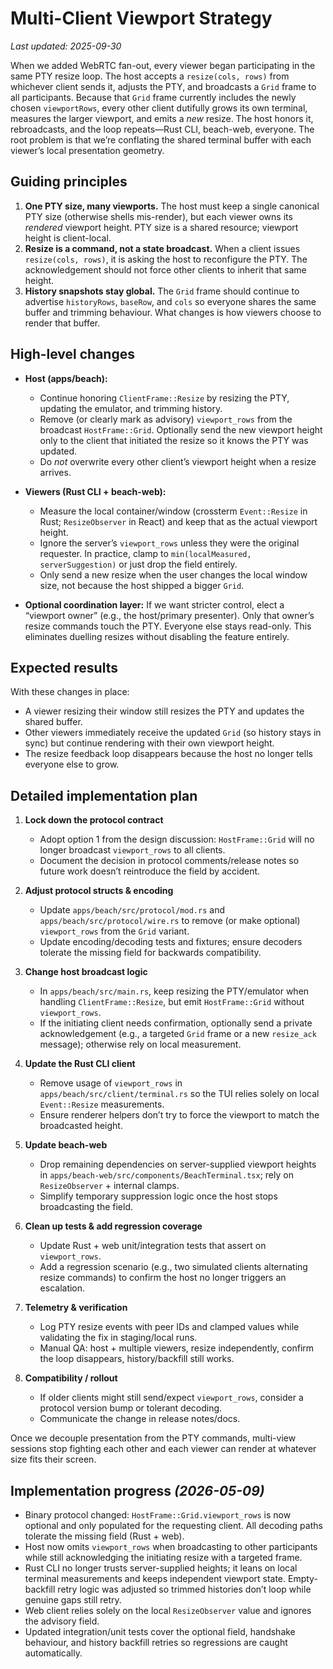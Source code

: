 # Multi-Client Viewport Strategy

_Last updated: 2025-09-30_

When we added WebRTC fan-out, every viewer began participating in the same PTY resize loop. The host accepts a `resize(cols, rows)` from whichever client sends it, adjusts the PTY, and broadcasts a `Grid` frame to all participants. Because that `Grid` frame currently includes the newly chosen `viewportRows`, every other client dutifully grows its own terminal, measures the larger viewport, and emits a *new* resize. The host honors it, rebroadcasts, and the loop repeats—Rust CLI, beach-web, everyone. The root problem is that we’re conflating the shared terminal buffer with each viewer’s local presentation geometry.

## Guiding principles

1. **One PTY size, many viewports.** The host must keep a single canonical PTY size (otherwise shells mis-render), but each viewer owns its *rendered* viewport height. PTY size is a shared resource; viewport height is client-local.
2. **Resize is a command, not a state broadcast.** When a client issues `resize(cols, rows)`, it is asking the host to reconfigure the PTY. The acknowledgement should not force other clients to inherit that same height.
3. **History snapshots stay global.** The `Grid` frame should continue to advertise `historyRows`, `baseRow`, and `cols` so everyone shares the same buffer and trimming behaviour. What changes is how viewers choose to render that buffer.

## High-level changes

- **Host (apps/beach):**
  - Continue honoring `ClientFrame::Resize` by resizing the PTY, updating the emulator, and trimming history.
  - Remove (or clearly mark as advisory) `viewport_rows` from the broadcast `HostFrame::Grid`. Optionally send the new viewport height only to the client that initiated the resize so it knows the PTY was updated.
  - Do *not* overwrite every other client’s viewport height when a resize arrives.

- **Viewers (Rust CLI + beach-web):**
  - Measure the local container/window (crossterm `Event::Resize` in Rust; `ResizeObserver` in React) and keep that as the actual viewport height.
  - Ignore the server’s `viewport_rows` unless they were the original requester. In practice, clamp to `min(localMeasured, serverSuggestion)` or just drop the field entirely.
  - Only send a new resize when the user changes the local window size, not because the host shipped a bigger `Grid`.

- **Optional coordination layer:** If we want stricter control, elect a “viewport owner” (e.g., the host/primary presenter). Only that owner’s resize commands touch the PTY. Everyone else stays read-only. This eliminates duelling resizes without disabling the feature entirely.

## Expected results

With these changes in place:

- A viewer resizing their window still resizes the PTY and updates the shared buffer.
- Other viewers immediately receive the updated `Grid` (so history stays in sync) but continue rendering with their own viewport height.
- The resize feedback loop disappears because the host no longer tells everyone else to grow.

## Detailed implementation plan

1. **Lock down the protocol contract**
   - Adopt option 1 from the design discussion: `HostFrame::Grid` will no longer broadcast `viewport_rows` to all clients.
   - Document the decision in protocol comments/release notes so future work doesn’t reintroduce the field by accident.

2. **Adjust protocol structs & encoding**
   - Update `apps/beach/src/protocol/mod.rs` and `apps/beach/src/protocol/wire.rs` to remove (or make optional) `viewport_rows` from the `Grid` variant.
   - Update encoding/decoding tests and fixtures; ensure decoders tolerate the missing field for backwards compatibility.

3. **Change host broadcast logic**
   - In `apps/beach/src/main.rs`, keep resizing the PTY/emulator when handling `ClientFrame::Resize`, but emit `HostFrame::Grid` without `viewport_rows`.
   - If the initiating client needs confirmation, optionally send a private acknowledgement (e.g., a targeted `Grid` frame or a new `resize_ack` message); otherwise rely on local measurement.

4. **Update the Rust CLI client**
   - Remove usage of `viewport_rows` in `apps/beach/src/client/terminal.rs` so the TUI relies solely on local `Event::Resize` measurements.
   - Ensure renderer helpers don’t try to force the viewport to match the broadcasted height.

5. **Update beach-web**
   - Drop remaining dependencies on server-supplied viewport heights in `apps/beach-web/src/components/BeachTerminal.tsx`; rely on `ResizeObserver` + internal clamps.
   - Simplify temporary suppression logic once the host stops broadcasting the field.

6. **Clean up tests & add regression coverage**
   - Update Rust + web unit/integration tests that assert on `viewport_rows`.
   - Add a regression scenario (e.g., two simulated clients alternating resize commands) to confirm the host no longer triggers an escalation.

7. **Telemetry & verification**
   - Log PTY resize events with peer IDs and clamped values while validating the fix in staging/local runs.
   - Manual QA: host + multiple viewers, resize independently, confirm the loop disappears, history/backfill still works.

8. **Compatibility / rollout**
   - If older clients might still send/expect `viewport_rows`, consider a protocol version bump or tolerant decoding.
   - Communicate the change in release notes/docs.

Once we decouple presentation from the PTY commands, multi-view sessions stop fighting each other and each viewer can render at whatever size fits their screen.

## Implementation progress _(2026-05-09)_

- Binary protocol changed: `HostFrame::Grid.viewport_rows` is now optional and only populated for the requesting client. All decoding paths tolerate the missing field (Rust + web).
- Host now omits `viewport_rows` when broadcasting to other participants while still acknowledging the initiating resize with a targeted frame.
- Rust CLI no longer trusts server-supplied heights; it leans on local terminal measurements and keeps independent viewport state. Empty-backfill retry logic was adjusted so trimmed histories don’t loop while genuine gaps still retry.
- Web client relies solely on the local `ResizeObserver` value and ignores the advisory field.
- Updated integration/unit tests cover the optional field, handshake behaviour, and history backfill retries so regressions are caught automatically.
